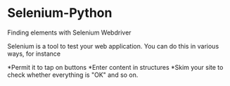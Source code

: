 # Selenium-Python
Finding elements with Selenium Webdriver

Selenium is a tool to test your web application. You can do this in various ways, for instance

*Permit it to tap on buttons
*Enter content in structures
*Skim your site to check whether everything is "OK" and so on.
